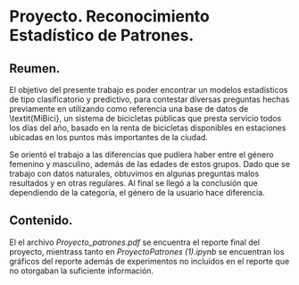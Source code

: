 # Proyecto. Reconocimiento Estadístico de Patrones.

## Reumen.
El objetivo del presente trabajo es poder encontrar un modelos estadísticos de tipo clasificatorio y predictivo, para contestar diversas preguntas hechas previamente en utilizando como referencia una base de datos de \textit{MiBici}, un sistema de bicicletas públicas que presta servicio todos los días del año, basado en la renta de bicicletas disponibles en estaciones ubicadas en los puntos más importantes de la ciudad. 

Se orientó el trabajo a las diferencias que pudiera haber entre el género femenino y masculino, además de las edades de estos grupos. Dado que se trabajo con datos naturales, obtuvimos en algunas preguntas malos resultados y en otras regulares. Al final se llegó a la conclusión que dependiendo de la categoría, el género de la usuario hace diferencia.

## Contenido.
El el archivo *Proyecto_patrones.pdf* se encuentra el reporte final del proyecto, mientrass tanto en *ProyectoPatrones (1).ipynb* se encuentran los gráficos del reporte además de experimentos no incluídos en el reporte que no otorgaban la suficiente información.
